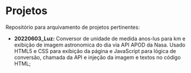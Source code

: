 # Projetos

Repositório para arquivamento de projetos pertinentes:

- **20220603_Luz:** Conversor de unidade de medida anos-lus para km e exibição de imagem astronomica do dia via API APOD da Nasa. Usado HTML5 e CSS para exibição da página e JavaScript para lógica de conversão, chamada da API e injeção da imagem e textos no código HTML;
